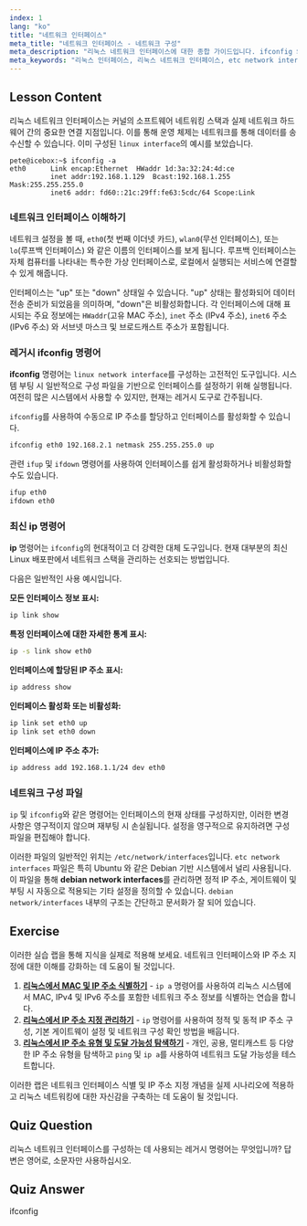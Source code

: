 ```yaml
---
index: 1
lang: "ko"
title: "네트워크 인터페이스"
meta_title: "네트워크 인터페이스 - 네트워크 구성"
meta_description: "리눅스 네트워크 인터페이스에 대한 종합 가이드입니다. ifconfig 와 최신 ip 명령어를 사용하는 방법을 배우고, 특히 데비안 시스템에서 /etc/network/interfaces와 같은 설정 파일을 이해합니다."
meta_keywords: "리눅스 인터페이스, 리눅스 네트워크 인터페이스, etc network interfaces, 데비안 네트워크 인터페이스, ifconfig, ip 명령어, 네트워크 구성, 리눅스 네트워킹"
---
```


## Lesson Content

리눅스 네트워크 인터페이스는 커널의 소프트웨어 네트워킹 스택과 실제 네트워크 하드웨어 간의 중요한 연결 지점입니다. 이를 통해 운영 체제는 네트워크를 통해 데이터를 송수신할 수 있습니다. 이미 구성된 `linux interface`의 예시를 보았습니다.

```plaintext
pete@icebox:~$ ifconfig -a
eth0      Link encap:Ethernet  HWaddr 1d:3a:32:24:4d:ce
          inet addr:192.168.1.129  Bcast:192.168.1.255  Mask:255.255.255.0
          inet6 addr: fd60::21c:29ff:fe63:5cdc/64 Scope:Link
```

### 네트워크 인터페이스 이해하기

네트워크 설정을 볼 때, `eth0`(첫 번째 이더넷 카드), `wlan0`(무선 인터페이스), 또는 `lo`(루프백 인터페이스) 와 같은 이름의 인터페이스를 보게 됩니다. 루프백 인터페이스는 자체 컴퓨터를 나타내는 특수한 가상 인터페이스로, 로컬에서 실행되는 서비스에 연결할 수 있게 해줍니다.

인터페이스는 "up" 또는 "down" 상태일 수 있습니다. "up" 상태는 활성화되어 데이터 전송 준비가 되었음을 의미하며, "down"은 비활성화합니다. 각 인터페이스에 대해 표시되는 주요 정보에는 `HWaddr`(고유 MAC 주소), `inet` 주소 (IPv4 주소), `inet6` 주소 (IPv6 주소) 와 서브넷 마스크 및 브로드캐스트 주소가 포함됩니다.

### 레거시 ifconfig 명령어

**ifconfig** 명령어는 `linux network interface`를 구성하는 고전적인 도구입니다. 시스템 부팅 시 일반적으로 구성 파일을 기반으로 인터페이스를 설정하기 위해 실행됩니다. 여전히 많은 시스템에서 사용할 수 있지만, 현재는 레거시 도구로 간주됩니다.

`ifconfig`를 사용하여 수동으로 IP 주소를 할당하고 인터페이스를 활성화할 수 있습니다.

```bash
ifconfig eth0 192.168.2.1 netmask 255.255.255.0 up
```

관련 `ifup` 및 `ifdown` 명령어를 사용하여 인터페이스를 쉽게 활성화하거나 비활성화할 수도 있습니다.

```bash
ifup eth0
ifdown eth0
```

### 최신 ip 명령어

**ip** 명령어는 `ifconfig`의 현대적이고 더 강력한 대체 도구입니다. 현재 대부분의 최신 Linux 배포판에서 네트워크 스택을 관리하는 선호되는 방법입니다.

다음은 일반적인 사용 예시입니다.

**모든 인터페이스 정보 표시:**

```bash
ip link show
```

**특정 인터페이스에 대한 자세한 통계 표시:**

```bash
ip -s link show eth0
```

**인터페이스에 할당된 IP 주소 표시:**

```bash
ip address show
```

**인터페이스 활성화 또는 비활성화:**

```bash
ip link set eth0 up
ip link set eth0 down
```

**인터페이스에 IP 주소 추가:**

```bash
ip address add 192.168.1.1/24 dev eth0
```

### 네트워크 구성 파일

`ip` 및 `ifconfig`와 같은 명령어는 인터페이스의 현재 상태를 구성하지만, 이러한 변경 사항은 영구적이지 않으며 재부팅 시 손실됩니다. 설정을 영구적으로 유지하려면 구성 파일을 편집해야 합니다.

이러한 파일의 일반적인 위치는 `/etc/network/interfaces`입니다. `etc network interfaces` 파일은 특히 Ubuntu 와 같은 Debian 기반 시스템에서 널리 사용됩니다. 이 파일을 통해 **debian network interfaces**를 관리하면 정적 IP 주소, 게이트웨이 및 부팅 시 자동으로 적용되는 기타 설정을 정의할 수 있습니다. `debian network/interfaces` 내부의 구조는 간단하고 문서화가 잘 되어 있습니다.

## Exercise

이러한 실습 랩을 통해 지식을 실제로 적용해 보세요. 네트워크 인터페이스와 IP 주소 지정에 대한 이해를 강화하는 데 도움이 될 것입니다.

1. **[리눅스에서 MAC 및 IP 주소 식별하기](https://labex.io/ko/labs/comptia-identify-mac-and-ip-addresses-in-linux-592731)** - `ip a` 명령어를 사용하여 리눅스 시스템에서 MAC, IPv4 및 IPv6 주소를 포함한 네트워크 주소 정보를 식별하는 연습을 합니다.
2. **[리눅스에서 IP 주소 지정 관리하기](https://labex.io/ko/labs/comptia-manage-ip-addressing-in-linux-592736)** - `ip` 명령어를 사용하여 정적 및 동적 IP 주소 구성, 기본 게이트웨이 설정 및 네트워크 구성 확인 방법을 배웁니다.
3. **[리눅스에서 IP 주소 유형 및 도달 가능성 탐색하기](https://labex.io/ko/labs/comptia-explore-ip-address-types-and-reachability-in-linux-592780)** - 개인, 공용, 멀티캐스트 등 다양한 IP 주소 유형을 탐색하고 `ping` 및 `ip a`를 사용하여 네트워크 도달 가능성을 테스트합니다.

이러한 랩은 네트워크 인터페이스 식별 및 IP 주소 지정 개념을 실제 시나리오에 적용하고 리눅스 네트워킹에 대한 자신감을 구축하는 데 도움이 될 것입니다.

## Quiz Question

리눅스 네트워크 인터페이스를 구성하는 데 사용되는 레거시 명령어는 무엇입니까? 답변은 영어로, 소문자만 사용하십시오.

## Quiz Answer

ifconfig
